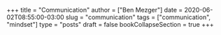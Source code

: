 +++
title = "Communication"
author = ["Ben Mezger"]
date = 2020-06-02T08:55:00-03:00
slug = "communication"
tags = ["communication", "mindset"]
type = "posts"
draft = false
bookCollapseSection = true
+++
